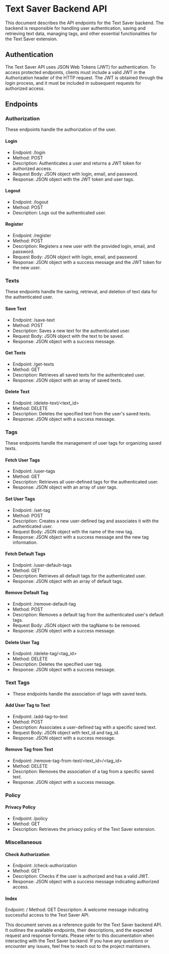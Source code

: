 # Text Saver Backend API
This document describes the API endpoints for the Text Saver backend. The backend is responsible for handling user authentication, saving and retrieving text data, managing tags, and other essential functionalities for the Text Saver extension.

## Authentication
The Text Saver API uses JSON Web Tokens (JWT) for authentication. To access protected endpoints, clients must include a valid JWT in the Authorization header of the HTTP request. The JWT is obtained through the login process, and it must be included in subsequent requests for authorized access.

## Endpoints
### Authorization
These endpoints handle the authorization of the user.

#### Login
* Endpoint: /login
* Method: POST
* Description: Authenticates a user and returns a JWT token for authorized access.
* Request Body: JSON object with login, email, and password.
* Response: JSON object with the JWT token and user tags.

#### Logout
* Endpoint: /logout
* Method: POST
* Description: Logs out the authenticated user.

#### Register
* Endpoint: /register
* Method: POST
* Description: Registers a new user with the provided login, email, and password.
* Request Body: JSON object with login, email, and password.
* Response: JSON object with a success message and the JWT token for the new user.

### Texts
These endpoints handle the saving, retrieval, and deletion of text data for the authenticated user.

#### Save Text
* Endpoint: /save-text
* Method: POST
* Description: Saves a new text for the authenticated user.
* Request Body: JSON object with the text to be saved.
* Response: JSON object with a success message.

#### Get Texts
* Endpoint: /get-texts
* Method: GET
* Description: Retrieves all saved texts for the authenticated user.
* Response: JSON object with an array of saved texts.

#### Delete Text
* Endpoint: /delete-text/<text_id>
* Method: DELETE
* Description: Deletes the specified text from the user's saved texts.
* Response: JSON object with a success message.

### Tags
These endpoints handle the management of user tags for organizing saved texts.

#### Fetch User Tags
* Endpoint: /user-tags
* Method: GET
* Description: Retrieves all user-defined tags for the authenticated user.
* Response: JSON object with an array of user tags.

#### Set User Tags
* Endpoint: /set-tag
* Method: POST
* Description: Creates a new user-defined tag and associates it with the authenticated user.
* Request Body: JSON object with the name of the new tag.
* Response: JSON object with a success message and the new tag information.

#### Fetch Default Tags
* Endpoint: /user-default-tags
* Method: GET
* Description: Retrieves all default tags for the authenticated user.
* Response: JSON object with an array of default tags.

#### Remove Default Tag
* Endpoint: /remove-default-tag
* Method: POST
* Description: Removes a default tag from the authenticated user's default tags.
* Request Body: JSON object with the tagName to be removed.
* Response: JSON object with a success message.

#### Delete User Tag
* Endpoint: /delete-tag/<tag_id>
* Method: DELETE
* Description: Deletes the specified user tag.
* Response: JSON object with a success message.

### Text Tags
* These endpoints handle the association of tags with saved texts.

#### Add User Tag to Text
* Endpoint: /add-tag-to-text
* Method: POST
* Description: Associates a user-defined tag with a specific saved text.
* Request Body: JSON object with text_id and tag_id.
* Response: JSON object with a success message.

#### Remove Tag from Text
* Endpoint: /remove-tag-from-text/<text_id>/<tag_id>
* Method: DELETE
* Description: Removes the association of a tag from a specific saved text.
* Response: JSON object with a success message.

### Policy
#### Privacy Policy
* Endpoint: /policy
* Method: GET
* Description: Retrieves the privacy policy of the Text Saver extension.

### Miscellaneous
#### Check Authorization
* Endpoint: /check-authorization
* Method: GET
* Description: Checks if the user is authorized and has a valid JWT.
* Response: JSON object with a success message indicating authorized access.

#### Index
Endpoint: /
Method: GET
Description: A welcome message indicating successful access to the Text Saver API.

This document serves as a reference guide for the Text Saver backend API. It outlines the available endpoints, their descriptions, and the expected request and response formats. Please refer to this documentation when interacting with the Text Saver backend. If you have any questions or encounter any issues, feel free to reach out to the project maintainers. 
